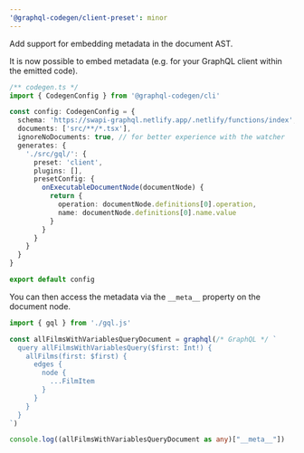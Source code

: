 ```yaml
---
'@graphql-codegen/client-preset': minor
---
```


Add support for embedding metadata in the document AST.

It is now possible to embed metadata (e.g. for your GraphQL client within the emitted code).

```ts
/** codegen.ts */
import { CodegenConfig } from '@graphql-codegen/cli'

const config: CodegenConfig = {
  schema: 'https://swapi-graphql.netlify.app/.netlify/functions/index',
  documents: ['src/**/*.tsx'],
  ignoreNoDocuments: true, // for better experience with the watcher
  generates: {
    './src/gql/': {
      preset: 'client',
      plugins: [],
      presetConfig: {
        onExecutableDocumentNode(documentNode) {
          return {
            operation: documentNode.definitions[0].operation,
            name: documentNode.definitions[0].name.value
          }
        }
      }
    }
  }
}

export default config
```

You can then access the metadata via the `__meta__` property on the document node.

```ts
import { gql } from './gql.js'

const allFilmsWithVariablesQueryDocument = graphql(/* GraphQL */ `
  query allFilmsWithVariablesQuery($first: Int!) {
    allFilms(first: $first) {
      edges {
        node {
          ...FilmItem
        }
      }
    }
  }
`)

console.log((allFilmsWithVariablesQueryDocument as any)["__meta__"])
```
